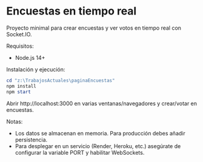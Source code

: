 # Encuestas en tiempo real

Proyecto minimal para crear encuestas y ver votos en tiempo real con Socket.IO.

Requisitos:
- Node.js 14+

Instalación y ejecución:

```powershell
cd "z:\TrabajosActuales\paginaEncuestas"
npm install
npm start
```

Abrir http://localhost:3000 en varias ventanas/navegadores y crear/votar en encuestas.

Notas:
- Los datos se almacenan en memoria. Para producción debes añadir persistencia.
- Para desplegar en un servicio (Render, Heroku, etc.) asegúrate de configurar la variable PORT y habilitar WebSockets.
